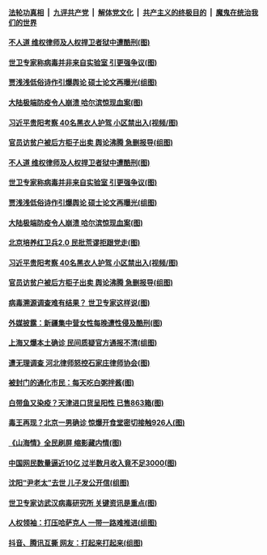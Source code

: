 ####  [法轮功真相](../../../../basic/blob/master/README.md?t=02051703) &nbsp;|&nbsp; [九评共产党](../../../../9ping.md/blob/master/README.md?t=02051703) &nbsp;|&nbsp; [解体党文化](../../../../jtdwh.md/blob/master/README.md?t=02051703)  &nbsp;|&nbsp; [共产主义的终极目的](../../../../gczydzjmd.md/blob/master/README.md?t=02051703) &nbsp;|&nbsp; [魔鬼在统治我们的世界](../../../../mgztzwmdsj.md/blob/master/README.md?t=02051703) 

#### [不人道 维权律师及人权捍卫者狱中遭酷刑(图)](../pages/p1/961537.md?t=02051703) 

#### [世卫专家称病毒并非来自实验室 引更强争议(图)](../pages/p1/961512.md?t=02051703) 

#### [贾浅浅低俗诗作引爆舆论 硕士论文再曝光(组图)](../pages/p1/961495.md?t=02051703) 

#### [大陆极端防疫令人崩溃 哈尔滨惊现血案(图)](../pages/p1/961505.md?t=02051703) 

#### [习近平贵阳考察 40名黑衣人护驾 小区禁出入(视频/图)](../pages/p1/961465.md?t=02051703) 

#### [官员访贫户被后方柜子出卖 舆论沸腾 急删报导(组图)](../pages/p1/961459.md?t=02051703) 

#### [不人道 维权律师及人权捍卫者狱中遭酷刑(图)](../pages/p1/961537.md?t=02051703) 

#### [世卫专家称病毒并非来自实验室 引更强争议(图)](../pages/p1/961512.md?t=02051703) 

#### [贾浅浅低俗诗作引爆舆论 硕士论文再曝光(组图)](../pages/p1/961495.md?t=02051703) 

#### [大陆极端防疫令人崩溃 哈尔滨惊现血案(图)](../pages/p1/961505.md?t=02051703) 

#### [北京培养红卫兵2.0 民批荒谬拒跟党走(图)](../pages/p1/961447.md?t=02051703) 

#### [习近平贵阳考察 40名黑衣人护驾 小区禁出入(视频/图)](../pages/p1/961465.md?t=02051703) 

#### [官员访贫户被后方柜子出卖 舆论沸腾 急删报导(组图)](../pages/p1/961459.md?t=02051703) 

#### [病毒溯源调查难有结果？ 世卫专家这样说(图)](../pages/p1/961421.md?t=02051703) 

#### [外媒披露：新疆集中营女性每晚遭性侵及酷刑(图)](../pages/p1/961383.md?t=02051703) 

#### [上海又爆本土确诊 民间质疑官方通报不清(组图)](../pages/p1/961429.md?t=02051703) 

#### [遭无理调查 河北律师怒控石家庄律师协会(图)](../pages/p1/961420.md?t=02051703) 

#### [被封门的通化市民：每天吃白粥拌酱(图)](../pages/p1/961369.md?t=02051703) 

#### [白带鱼又染疫？天津进口货呈阳性 已售863箱(图)](../pages/p1/961367.md?t=02051703) 

#### [毒王再现？北京一男确诊 惊爆开食堂密切接触926人(图)](../pages/p1/961327.md?t=02051703) 

#### [《山海情》全民刷屏 缩影藏内情(图)](../pages/p1/961231.md?t=02051703) 

#### [中国网民数量逼近10亿 过半数月收入竟不足3000(图)](../pages/p1/961344.md?t=02051703) 

#### [沈阳“尹老太”去世 儿子发公开信(组图)](../pages/p1/961342.md?t=02051703) 

#### [世卫专家访武汉病毒研究所 关键资讯是重点(图)](../pages/p1/961308.md?t=02051703) 

#### [人权领袖：打压哈萨克人 一带一路难推进(组图)](../pages/p1/961331.md?t=02051703) 

#### [抖音、腾讯互撕 网友：打起来打起来(组图)](../pages/p1/961294.md?t=02051703) 

